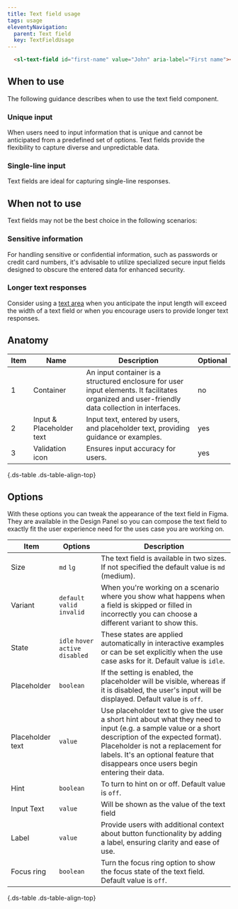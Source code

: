 ```yaml
---
title: Text field usage
tags: usage
eleventyNavigation:
  parent: Text field
  key: TextFieldUsage
---
```


<section class="no-heading">

<div class="ds-example">
  <sl-text-field
    id="first-name"
    value="John"
    aria-label="First name"
  ></sl-text-field>
</div>

<div class="ds-code">

  ```html
    <sl-text-field id="first-name" value="John" aria-label="First name"></sl-text-field>
  ```

</div>

</section>

<section>

## When to use

The following guidance describes when to use the text field component.

### Unique input
When users need to input information that is unique and cannot be anticipated from a predefined set of options. Text fields provide the flexibility to capture diverse and unpredictable data.

### Single-line input
Text fields are ideal for capturing single-line responses.
</section>

<section>

## When not to use
Text fields may not be the best choice in the following scenarios:

### Sensitive information
For handling sensitive or confidential information, such as passwords or credit card numbers, it's advisable to utilize specialized secure input fields designed to obscure the entered data for enhanced security.

### Longer text responses
Consider using a [text area](/categories/components/text-area/usage) when you anticipate the input length will exceed the width of a text field or when you encourage users to provide longer text responses.

</section>

<section>

## Anatomy

<div class="ds-table-wrapper">

|Item|Name| Description | Optional|
|-|-|-|-|
|1|Container	|An input container is a structured enclosure for user input elements. It facilitates organized and user-friendly data collection in interfaces.|no|
|2|Input & Placeholder text	|Input text, entered by users, and placeholder text, providing guidance or examples.|yes|
|3|Validation icon	|Ensures input accuracy for users.|yes|

{.ds-table .ds-table-align-top}

</div>

</section>

<section>

## Options

With these options you can tweak the appearance of the text field in Figma. They are available in the Design Panel so you can compose the text field to exactly fit the user experience need for the uses case you are working on.

<div class="ds-table-wrapper">

|Item|Options|Description|
|-|-|-|
|Size|`md` `lg`|The text field is available in two sizes. If not specified the default value is `md` (medium).|
|Variant|`default` `valid` `invalid`| When you're working on a scenario where you show what happens when a field is skipped or filled in incorrectly you can choose a different variant to show this.|
|State|`idle` `hover` `active` `disabled`|These states are applied automatically in interactive examples or can be set explicitly when the use case asks for it. Default value is `idle`.|
|Placeholder|`boolean`|If the setting is enabled, the placeholder will be visible, whereas if it is disabled, the user's input will be displayed. Default value is `off`.|
|Placeholder text|`value`|Use placeholder text to give the user a short hint about what they need to input (e.g. a sample value or a short description of the expected format). Placeholder is not a replacement for labels. It's an optional feature that disappears once users begin entering their data. |
|Hint|`boolean`|To turn to hint on or off. Default value is `off`.|
|Input Text |`value`|Will be shown as the value of the text field|
|Label|`value`|Provide users with additional context about button functionality by adding a label, ensuring clarity and ease of use.|
|Focus ring|`boolean`|Turn the focus ring option to show the focus state of the text field. Default value is `off`.|

{.ds-table .ds-table-align-top}

</div>

</section>
